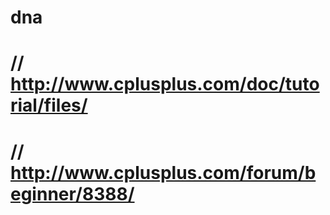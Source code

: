 # dna
# // http://www.cplusplus.com/doc/tutorial/files/
# // http://www.cplusplus.com/forum/beginner/8388/
